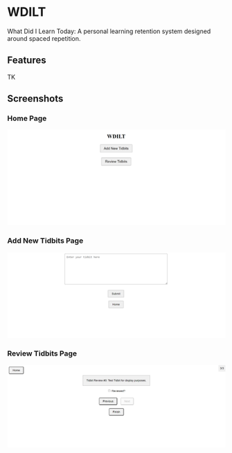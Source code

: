 # WDILT

What Did I Learn Today: A personal learning retention system designed around spaced repetition. 

## Features
TK

## Screenshots

### Home Page
<img src="images/wdilt_home_page.png" width="600" alt="Home">

### Add New Tidbits Page
<img src="images/wdilt_new_tidbits.png" width="600" alt="New Tidbits">

### Review Tidbits Page
<img src="images/wdilt_review.png" width="600" alt="Review">


